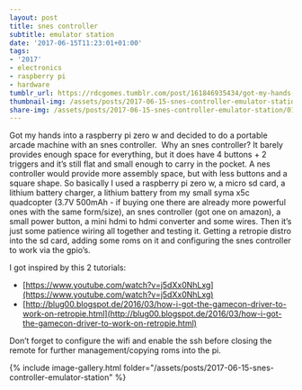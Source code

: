 ```yaml
---
layout: post
title: snes controller
subtitle: emulator station
date: '2017-06-15T11:23:01+01:00'
tags:
- '2017'
- electronics
- raspberry pi
- hardware
tumblr_url: https://rdcgomes.tumblr.com/post/161846935434/got-my-hands-into-a-raspberry-pi-zero-w-and
thumbnail-img: /assets/posts/2017-06-15-snes-controller-emulator-station/01.jpg
share-img: /assets/posts/2017-06-15-snes-controller-emulator-station/01.jpg
---
```


Got my hands into a raspberry pi zero w and decided to do a portable arcade machine with an snes controller. 
Why an snes controller? It barely provides enough space for everything, but it does have 4 buttons + 2 triggers and it’s still flat and small enough to carry in the pocket. A nes controller would provide more assembly space, but with less buttons and a square shape.
So basically I used a raspberry pi zero w, a micro sd card, a lithium battery charger, a lithium battery from my small syma x5c quadcopter (3.7V 500mAh - if buying one there are already more powerful ones with the same form/size), an snes controller (got one on amazon), a small power button, a mini hdmi to hdmi converter and some wires.
Then it’s just some patience wiring all together and testing it. Getting a retropie distro into the sd card, adding some roms on it and configuring the snes controller to work via the gpio’s.

I got inspired by this 2 tutorials: 
* [https://www.youtube.com/watch?v=j5dXx0NhLxg](https://www.youtube.com/watch?v=j5dXx0NhLxg)
* [http://blug00.blogspot.de/2016/03/how-i-got-the-gamecon-driver-to-work-on-retropie.html](http://blug00.blogspot.de/2016/03/how-i-got-the-gamecon-driver-to-work-on-retropie.html)

Don’t forget to configure the wifi and enable the ssh before closing the remote for further management/copying roms into the pi.

{% include image-gallery.html folder="/assets/posts/2017-06-15-snes-controller-emulator-station" %}

